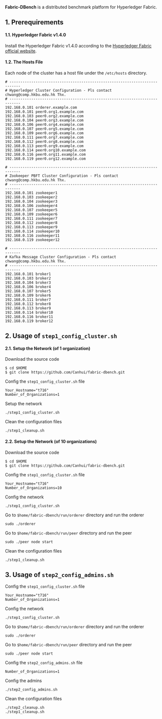 **Fabric-DBench** is a distributed benchmark platform for Hyperledger Fabric.



## 1. Prerequirements

#### 1.1. Hyperledger Fabric v1.4.0

Install the Hyperledger Fabric v1.4.0 according to the [Hyperledger Fabric official website](https://github.com/hyperledger/fabric). 


#### 1.2. The Hosts File

Each node of the cluster has a host file under the `/etc/hosts` directory.

```shell
# ---------------------------------------------------------------------------
# Hyperledger Cluster Configuration - Pls contact chwang@comp.hkbu.edu.hk Thx.
# ---------------------------------------------------------------------------
192.168.0.101 orderer.example.com
192.168.0.101 peer0.org1.example.com
192.168.0.103 peer0.org2.example.com
192.168.0.104 peer0.org3.example.com
192.168.0.106 peer0.org4.example.com
192.168.0.107 peer0.org5.example.com
192.168.0.109 peer0.org6.example.com
192.168.0.111 peer0.org7.example.com
192.168.0.112 peer0.org8.example.com
192.168.0.113 peer0.org9.example.com
192.168.0.114 peer0.org10.example.com
192.168.0.116 peer0.org11.example.com
192.168.0.119 peer0.org12.example.com

# ---------------------------------------------------------------------------
# Zookeeper PBFT Cluster Configuration - Pls contact chwang@comp.hkbu.edu.hk Thx.
# ---------------------------------------------------------------------------
192.168.0.101 zookeeper1
192.168.0.103 zookeeper2
192.168.0.104 zookeeper3
192.168.0.106 zookeeper4
192.168.0.107 zookeeper5
192.168.0.109 zookeeper6
192.168.0.111 zookeeper7
192.168.0.112 zookeeper8
192.168.0.113 zookeeper9
192.168.0.114 zookeeper10
192.168.0.116 zookeeper11
192.168.0.119 zookeeper12

# ---------------------------------------------------------------------------
# Kafka Message Cluster Configuration - Pls contact chwang@comp.hkbu.edu.hk Thx.
# ---------------------------------------------------------------------------
192.168.0.101 broker1
192.168.0.103 broker2
192.168.0.104 broker3
192.168.0.106 broker4
192.168.0.107 broker5
192.168.0.109 broker6
192.168.0.111 broker7
192.168.0.112 broker8
192.168.0.113 broker9
192.168.0.114 broker10
192.168.0.116 broker11
192.168.0.119 broker12
```

## 2. Usage of `step1_config_cluster.sh`

#### 2.1. Setup the Network (of 1 organization)

Download the source code

```shell
$ cd $HOME
$ git clone https://github.com/Canhui/fabric-dbench.git
```

Config the `step1_config_cluster.sh` file
```shell
Your_Hostname="t716"
Number_of_Organizations=1
```

Setup the network
```shell
./step1_config_cluster.sh
```

Clean the configuration files
```shell
./step1_cleanup.sh
```

#### 2.2. Setup the Network (of 10 organizations)

Download the source code

```shell
$ cd $HOME
$ git clone https://github.com/Canhui/fabric-dbench.git
```

Config the `step1_config_cluster.sh` file
```shell
Your_Hostname="t716"
Number_of_Organizations=10
```

Config the network
```shell
./step1_config_cluster.sh
```

Go to `$home/fabric-dbench/run/orderer` directory and run the orderer
```shell
sudo ./orderer
```

Go to `$home/fabric-dbench/run/peer` directory and run the peer
```shell
sudo ./peer node start
```

Clean the configuration files
```shell
./step1_cleanup.sh
```



## 3. Usage of `step2_config_admins.sh`

Config the `step1_config_cluster.sh` file
```shell
Your_Hostname="t716"
Number_of_Organizations=1
```

Config the network
```shell
./step1_config_cluster.sh
```

Go to `$home/fabric-dbench/run/orderer` directory and run the orderer
```shell
sudo ./orderer
```

Go to `$home/fabric-dbench/run/peer` directory and run the peer
```shell
sudo ./peer node start
```


Config the `step2_config_admins.sh` file
```shell
Number_of_Organizations=1
```

Config the admins
```shell
./step2_config_admins.sh
```

Clean the configuration files
```shell
./step2_cleanup.sh
./step1_cleanup.sh
```





<!-- 
#### 1.3. The Hyperledger Configuration Files

The `orderer.example.com` node generates all configuration files and then distributes it to corresponding nodes of the cluster. 

The first Hyperledger configuration file is `$HOME/fabric-samples/configyaml/core.yaml`. -->